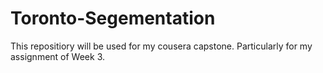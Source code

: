 # Toronto-Segementation
This repositiory will be used for my cousera capstone. Particularly for my assignment of Week 3.
